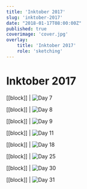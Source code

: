 ```yaml
---
title: 'Inktober 2017'
slug: 'inktober-2017'
date: "2018-01-17T08:00:00Z"
published: true
coverimage: 'cover.jpg'
overlay:
    title: 'Inktober 2017'
    role: 'sketching'
---
```


# Inktober 2017

[[block]]
| ![Day 7](inktober-2017-7.jpg)

[[block]]
| ![Day 8](inktober-2017-8.jpg)

[[block]]
| ![Day 9](inktober-2017-9.jpg)

[[block]]
| ![Day 11](inktober-2017-11.jpg)

[[block]]
| ![Day 18](inktober-2017-18.jpg)

[[block]]
| ![Day 25](inktober-2017-25.jpg)

[[block]]
| ![Day 30](inktober-2017-30.jpg)

[[block]]
| ![Day 31](inktober-2017-31.jpg)
